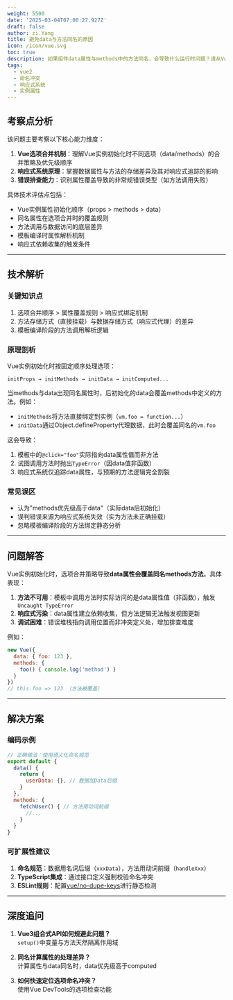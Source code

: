 ```yaml
---
weight: 5500
date: '2025-03-04T07:00:27.927Z'
draft: false
author: zi.Yang
title: 避免data与方法同名的原因
icon: /icon/vue.svg
toc: true
description: 如果组件data属性与methods中的方法同名，会导致什么运行时问题？请从Vue实例属性合并策略的角度，解释这种命名冲突如何破坏预期行为并影响响应式追踪。
tags:
  - vue2
  - 命名冲突
  - 响应式系统
  - 实例属性
---
```




## 考察点分析

该问题主要考察以下核心能力维度：

1. **Vue选项合并机制**：理解Vue实例初始化时不同选项（data/methods）的合并策略及优先级顺序
2. **响应式系统原理**：掌握数据属性与方法的存储差异及其对响应式追踪的影响
3. **错误排查能力**：识别属性覆盖导致的非常规错误类型（如方法调用失败）

具体技术评估点包括：

- Vue实例属性初始化顺序（props > methods > data）
- 同名属性在选项合并时的覆盖规则
- 方法调用与数据访问的底层差异
- 模板编译时属性解析机制
- 响应式依赖收集的触发条件

---

## 技术解析

### 关键知识点

1. 选项合并顺序 > 属性覆盖规则 > 响应式绑定机制
2. 方法存储方式（直接挂载）与数据存储方式（响应式代理）的差异
3. 模板编译阶段的方法调用解析逻辑

### 原理剖析

Vue实例初始化时按固定顺序处理选项：

```text
initProps → initMethods → initData → initComputed...
```

当methods与data出现同名属性时，后初始化的data会覆盖methods中定义的方法。例如：

- `initMethods`将方法直接绑定到实例（`vm.foo = function...`）
- `initData`通过Object.defineProperty代理数据，此时会覆盖同名的`vm.foo`

这会导致：

1. 模板中的`@click="foo"`实际指向data属性值而非方法
2. 试图调用方法时抛出`TypeError`（因data值非函数）
3. 响应式系统仅追踪data属性，与预期的方法逻辑完全割裂

### 常见误区

- 认为"methods优先级高于data"（实际data后初始化）
- 误判错误来源为响应式系统失效（实为方法未正确挂载）
- 忽略模板编译阶段的方法绑定静态分析

---

## 问题解答

Vue实例初始化时，选项合并策略导致**data属性会覆盖同名methods方法**。具体表现：

1. **方法不可用**：模板中调用方法时实际访问的是data属性值（非函数），触发`Uncaught TypeError`
2. **响应式污染**：data属性建立依赖收集，但方法逻辑无法触发视图更新
3. **调试困难**：错误堆栈指向调用位置而非冲突定义处，增加排查难度

例如：

```javascript
new Vue({
  data: { foo: 123 },
  methods: {
    foo() { console.log('method') }
  }
})
// this.foo => 123 （方法被覆盖）
```

---

## 解决方案

### 编码示例

```javascript
// 正确做法：使用语义化命名规范
export default {
  data() {
    return {
      userData: {}, // 数据加Data后缀
    }
  },
  methods: {
    fetchUser() { // 方法用动词前缀
      //... 
    }
  }
}
```

### 可扩展性建议

1. **命名规范**：数据用名词后缀（`xxxData`），方法用动词前缀（`handleXxx`）
2. **TypeScript集成**：通过接口定义强制校验命名冲突
3. **ESLint规则**：配置[vue/no-dupe-keys](https://eslint.vuejs.org/rules/no-dupe-keys.html)进行静态检测

---

## 深度追问

1. **Vue3组合式API如何规避此问题？**  
   `setup()`中变量与方法天然隔离作用域

2. **同名计算属性的处理差异？**  
   计算属性与data同名时，data优先级高于computed

3. **如何快速定位选项命名冲突？**  
   使用Vue DevTools的选项检查功能
